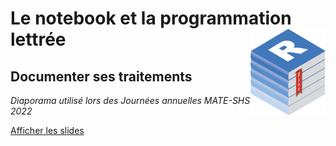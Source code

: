 #  Le notebook et la programmation lettrée  [<img src="figure/rzine.png"  align="right" width="120"/>](http://rzine.fr/)
## Documenter ses traitements 

*Diaporama utilisé lors des Journées annuelles MATE-SHS 2022*

[Afficher les slides](https://huguespecout.github.io/notebook_mateshs/)
